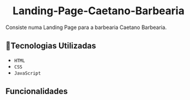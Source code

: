 <h1 align="center">Landing-Page-Caetano-Barbearia</h1>
Consiste numa Landing Page para a barbearia Caetano Barbearia.

## 🚀Tecnologias Utilizadas
- ``HTML``
- ``CSS``
- ``JavaScript``

## Funcionalidades

